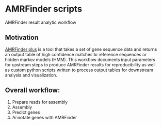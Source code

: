 # AMRFinder scripts
AMRFinder result analytic workflow

## Motivation
[AMRFinder plus](https://www.ncbi.nlm.nih.gov/pathogens/antimicrobial-resistance/AMRFinder/) is a tool that takes a set of gene sequence data and returns an output table of high confidence matches to reference sequences or hidden markov models (HMM).  This workflow documents input parameters for upstream steps to produce AMRFinder results for reproducibility as well as custom python scripts written to process output tables for downstream analysis and visualization.

## Overall workflow:
1. Prepare reads for assembly
2. Assembly
3. Predict genes
4. Annotate genes with AMRFinder
